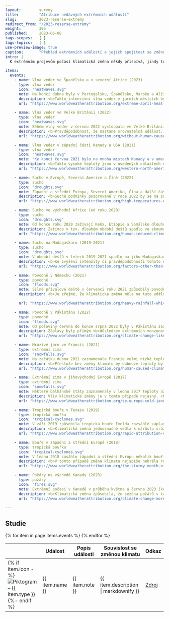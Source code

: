 ```yaml
---
layout:        survey
title:         "Atribuce nedávných extrémních událostí"
slug:          2023-reserse-extremy
redirect_from: "/2023-reserse-extremy"
weight:        305
published:     2023-06-08
tags-scopes:   [ ]
tags-topics:   [ ]
use-preview-image: true
caption:       "Přehled extrémních událostí a jejich spojitost se změnou klimatu"
intro: |
  K extrémním projevům počasí klimatická změna někdy přispívá, jindy tomu tak není. Vědci vzájemnou souvislost mezi těmito jevy dlouhodobě zkoumají a v tzv. atribučních studiích popisují, jak změna klimatu ovlivnila pravděpodobnost výskytu konkrétní extrémní události, případně jaký vliv měla na její intenzitu. Více o této metodě používané organizací World Weather Attribution lze najít na [našem webu](/explainery/vliv-klimatu-na-extremy-prirucka).

items:
  events:
    - name: Vlna veder ve Španělsku a v severní Africe (2023)
      type: vlna veder
      icon: "heatwaves.svg"
      note: Na konci dubna byly v Portugalsku, Španělsku, Maroku a Alžírsku zaznamenány rekordní teploty okolo 40 °C (téměř o 20 °C více, než je běžný průměr).
      description: <b>Takto intenzivní vlna veder v jarních měsících by bez změny klimatu byla téměř nemožná</b> (statistický výskyt jednou za 40 000 let). I v současném klimatu by srovnatelná událost měla nastat docela vzácně (jednou za 400 let). <b>Klimatická změna tedy zvýšila šanci, že přijde podobná vlna veder na daném území 100násobně</b>.
      url: "https://www.worldweatherattribution.org/extreme-april-heat-in-spain-portugal-morocco-algeria-almost-impossible-without-climate-change/"

    - name: Vlna veder ve Velké Británii (2022)
      type: vlna veder
      icon: "heatwaves.svg"
      note: Během vlny veder v červnu 2022 vystoupala ve Velké Británii teplota až na 40,3 °C, přičemž lokální teplotní rekordy padaly na mnoha místech po celé zemi.
      description: <b>Pravděpodobnost, že nastane srovnatelná událost, je minimálně 10x větší než bez klimatické změny.</b> Ve světě, který by byl o 1,2 °C chladnější, by naměřené maximální teploty byly na mnoha místech nemožné.
      url: "https://www.worldweatherattribution.org/without-human-caused-climate-change-temperatures-of-40c-in-the-uk-would-have-been-extremely-unlikely/"

    - name: Vlna veder v západní části Kanady a USA (2021)
      type: vlna veder
      icon: "heatwaves.svg"
      note: "Ke konci června 2021 bylo na mnoha místech Kanady a v amerických státech Oregon a Washington (které leží v podobné zeměpisné šířce jako Francie) naměřeno více než 40 °C. Zároveň byl v Lyttonu (podobná zeměpisná šířka jako Praha) naměřen nový kanadský teplotní rekord: 49,6 °C."
      description: <b>Takto vysoké teploty jsou v uvedených oblastech nemožné bez efektu klimatické změny.</b><br><br> Dokonce i v dnešní době jde o velmi vzácnou událost, která by měla v průměru nastat jednou za tisíc let. Ovšem při oteplení o dalších 0,8 °C (při zachování současné úrovně emisí se tak stane ve 40. letech 21. století) přijdou podobné vlny veder jednou za 5 až 10 let.
      url: "https://www.worldweatherattribution.org/western-north-american-extreme-heat-virtually-impossible-without-human-caused-climate-change/"

    - name: Sucho v Evropě, Severní Americe a Číně (2022)
      type: sucho
      icon: "droughts.svg"
      note: Západní a střední Evropa, Severní Amerika, Čína a další části severní polokoule čelily během léta 2022 suchu a extrémním vedrům. Tyto podmínky vedly k nedostatku vody, požárům a významně nižší úrodě.
      description: <b>Suché podmínky pozorované v roce 2022 by se na začátku 20. století vyskytovaly s menší pravděpodobností.</b> Konkrétně ve střední a západní Evropě vzrostla pravděpodobnost sucha v kořenové vrstvě půdy 3–4×, v povrchové vrstvě půdy dokonce 5–6×. Hlavním důvodem je mnohem častější výskyt vysokých teplot. <b><br><br>Podobně suchá léta můžeme v současném klimatu očekávat zhruba jednou za dvacet let.</b>
      url: "https://www.worldweatherattribution.org/high-temperatures-exacerbated-by-climate-change-made-2022-northern-hemisphere-droughts-more-likely/"

    - name: Sucho ve východní Africe (od roku 2020)
      type: sucho
      icon: "droughts.svg"
      note: Od konce roku 2020 zažívají Keňa, Etiopie a Somálsko dlouhodobé sucho, které střídají občasné intenzivní přívalové deště způsobující povodně. Kombinace těchto jevů znamená ohrožení potravinové bezpečnosti pro 4 miliony lidí.
      description: Zatímco v tzv. dlouhém období dešťů spadlo ve zkoumané periodě méně srážek, krátké období dešťů vykazuje opačný trend a má srážek více. Pokud je uvažujeme dohromady, celkové množství srážek zůstává stejné. <br><br>Extrémní sucho je tedy  <b>způsobené především vyššími teplotami, které vedou k vyššímu výparu z půdy.Klimatická změna stojí za tím, že podobná sucha jsou nyní v důsledku vyšších teplot 100x pravděpodobnější.</b>
      url: "https://www.worldweatherattribution.org/human-induced-climate-change-increased-drought-severity-in-southern-horn-of-africa/"

    - name: Sucho na Madagaskaru (2019–2021)
      type: sucho
      icon: "droughts.svg"
      note: V období dešťů v letech 2019–2021 spadlo na jihu Madagaskaru téměř o polovinu méně srážek, než je běžné. Oblast zasáhl hladomor, který ohrozil desítky tisíc lidí.
      description: <b>Ke zvýšení intenzity či pravděpodobnosti tohoto extrému počasí klimatická změna výrazně nepřispěla</b>. Významným faktorem by se stala teprve v případě, že by globální teplota stoupla o 2 °C v porovnání s dobou před průmyslovou revolucí.
      url: "https://www.worldweatherattribution.org/factors-other-than-climate-change-are-the-main-drivers-of-recent-food-insecurity-in-southern-madagascar/"

    - name: Povodně v Německu (2021)
      type: povodně
      icon: "floods.svg"
      note: Silné přívalové deště v červenci roku 2021 způsobily povodně v Německu a zemích Beneluxu. Záplavy si vyžádaly více než 200 obětí a způsobily rozsáhlé škody.
      description: <b>Je zřejmé, že klimatická změna měla na tuto událost vliv,</b> ačkoliv jeho vyčíslení je v širokém rozsahu. Zkoumaný region je poměrně velký, tudíž se pro současné metody atribučních studií jednalo o výzvu na hranici jejich možností. <br><br>V důsledku změny klimatu se v daném regionu zvýšil maximální denní úhrn srážek v letní sezóně o 3–19 %. Podobný nárůst je vidět také u srážek dvoudenních. Pravděpodobnost výskytu takovéto události se v porovnání s předindustriálním klimatem zvýšila 1,2–9×.

      url: "https://www.worldweatherattribution.org/heavy-rainfall-which-led-to-severe-flooding-in-western-europe-made-more-likely-by-climate-change/"

    - name: Povodně v Pákistánu (2022)
      type: povodně
      icon: "floods.svg"
      note: Od poloviny června do konce srpna 2022 byly v Pákistánu zaznamenány rekordní monzunové úhrny srážek (v srpnu to byl trojnásobek oproti obvyklému stavu), které vedly k rozsáhlým záplavám. Zničeno bylo 1,7 milionů domů a téměř 1500 lidí přišlo o život.
      description: Záplavy byly přímým <b>důsledkem extrémních monzunových srážek</b> v průběhu léta 2022 (v rámci celého Pákistánu 3násobek obvyklého srpnového úhrnu, v provinciích Sindh a Balúčistán dokonce 7 a 8násobek). Většina modelů a pozorování ukazuje, že <b>maximální 5denní srážkový úhrn v této oblasti vzrostl kvůli změně klimatu až o 50 %.</b> <br><br><b>K ničivým následkům povodní výrazně přispěl další lidský faktor</b> – např. blízkost sídel a infrastruktury k záplavovým územím, politická a ekonomická nestabilita nebo zastaralý systém managementu vodních toků.
      url: "https://www.worldweatherattribution.org/climate-change-likely-increased-extreme-monsoon-rainfall-flooding-highly-vulnerable-communities-in-pakistan/"

    - name: Mrazivé jaro ve Francii (2021)
      type: extrémní zima
      icon: "snowfalls.svg"
      note: Na začátku dubna 2021 zaznamenala Francie velmi nízké teploty, které následovaly po nadprůměrně teplém březnu. Tyto mrazy významně poškodily zejména vinnou révu a ovocné stromy.
      description: <b>Přestože bez změny klimatu by dubnové teploty byly zřejmě ještě nižší, tak velké škody na plodinách by nezpůsobily – vegetační období by totiž začínalo později.</b> Globální oteplení zvýšilo pravděpodobnost výskytu této události o 20–120 %.
      url: "https://www.worldweatherattribution.org/human-caused-climate-change-increased-the-likelihood-of-early-growing-period-frost-in-france/"

    - name: Extrémní zima v jihovýchodní Evropě (2017)
      type: extrémní zima
      icon: "snowfalls.svg"
      note: Některé balkánské státy zaznamenaly v lednu 2017 teploty až o 12 °C nižší, než je v daném období běžné.
      description: Vliv klimatické změny je v tomto případě nejasný. <b>Podobně nízké teploty nejsou v regionu jihovýchodní Evropy zcela neobvyklé</b> a vyskytují se v průměru jednou za 35 let. <br><br>Kvůli velké variabilitě počasí to nelze tvrdit s naprostou jistotou, ale výsledky studie naznačují, že <b>v období poloviny 20. století by při podobné vlně mrazů bylo o něco chladněji.</b>
      url: "https://www.worldweatherattribution.org/se-europe-cold-january-2017/"

    - name: Tropická bouře v Texasu (2019)
      type: tropická bouřka
      icon: "tropical-cyclones.svg"
      note: V září 2019 způsobila tropická bouře Imelda rozsáhlé záplavy v Texasu a škody na majetku v řádu miliard dolarů. Někde spadlo i více než 500 mm srážek za den.
      description: <b>Klimatická změna jednoznačně vedla k nárůstu srážek během povodní.</b> Extrémní dvoudenní úhrn srážek z bouře Imelda je nyní 1,6× až 2,6× pravděpodobnější než bez změny. <br><br>S častějšími a silnějšími záplavami, zejména v pobřežních oblastech, souvisí také zvýšená hladina moří.
      url: "https://www.worldweatherattribution.org/rapid-attribution-of-the-extreme-rainfall-in-texas-from-tropical-storm-imelda/"

    - name: Bouře v západní a střední Evropě (2018)
      type: tropická bouřka
      icon: "tropical-cyclones.svg"
      note: V lednu 2018 zasáhlo západní a střední Evropu několik bouří, které vedly k úmrtím i značným škodám na majetku. Nejvýznamnější byly bouře Eleanor a Frederike.
      description: <b>V tomto případě změna klimatu nejspíše nehrála roli</b> a obdobné bouře nejsou v jejím důsledku častější.
      url: "https://www.worldweatherattribution.org/the-stormy-month-of-january-2018-over-western-europe/"

    - name: Požáry na východě Kanady (2023)
      type: požáry
      icon: "fires.svg"
      note: Extrémní počasí v Kanadě v průběhu května a června 2023 (kombinace vysokých teplot, sucha a nepřetržitého větru) vedlo k rozsáhlým požárům, při nichž shořelo více než 13 milionů hektarů. K následkům je nutné připočíst silné znečištění ovzduší, které ohrozilo zdraví, mobilitu a ekonomiku v celé Severní Americe.
      description: <b>Klimatická změna způsobila, že sezóna požárů s takto závažnými následky je minimálně 7x pravděpodobnější.</b> <br><br>Extrémnější projevy počasí umožňujícího vznik a šíření požárů (tzv. "fire weather") jsou <b>spojené především se zvýšením teploty a snížením vlhkosti.</b> V roce 2023 byl jeho účinek navíc umocněn neobvykle nízkými srážkámi.
      url: "https://www.worldweatherattribution.org/climate-change-more-than-doubled-the-likelihood-of-extreme-fire-weather-conditions-in-eastern-canada/"

---
```

## Studie

<table class="table table-striped table-hover mt-4 mb-4">
  <thead>
    <tr>
      <th scope="col" class="text-uppercase"></th>
      <th scope="col" class="text-uppercase">Událost</th>
      <th scope="col" class="text-uppercase">Popis události</th>
      <th scope="col" class="text-uppercase">Souvislost se změnou klimatu</th>
      <th scope="col" class="text-uppercase align-middle text-center">Odkaz</th>
    </tr>
  </thead>
  <tbody>
    {% for item in page.items.events %}
    <tr>
      <td class="align-top text-nowrap">
        {% if item.icon -%}
        <img src="/assets-local/figures/2023-reserse-extremy/{{ item.icon }}" class="mr-2 pictogram-small" alt="Piktogram – {{ item.type }}"/>
        {%- endif %}
      </td>
      <td class="align-top font-weight-bold">{{ item.name }}</td>
      <td class="align-top">{{ item.note }}</td>
      <td class="align-top">{{ item.description | markdownify }}</td>
      <td class="align-top">
        <a href="{{ item.url }}" class="btn btn-sm btn-secondary">Zdroj</a>
      </td>
    </tr>
    {% endfor %}
  </tbody>
 </table>
